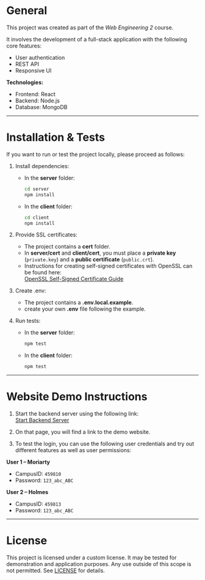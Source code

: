 # General  
This project was created as part of the *Web Engineering 2* course.  

It involves the development of a full-stack application with the following core features:  
- User authentication  
- REST API  
- Responsive UI  

**Technologies:**  
- Frontend: React  
- Backend: Node.js  
- Database: MongoDB  

---

# Installation & Tests  

If you want to run or test the project locally, please proceed as follows:  

1. Install dependencies:  
   - In the **server** folder:  
     ```bash
     cd server
     npm install
     ```  
   - In the **client** folder:  
     ```bash
     cd client
     npm install
     ```  

2. Provide SSL certificates:  
   - The project contains a **cert** folder.  
   - In **server/cert** and **client/cert**, you must place a **private key** (`private.key`) and a **public certificate** (`public.crt`).  
   - Instructions for creating self-signed certificates with OpenSSL can be found here:  
     [OpenSSL Self-Signed Certificate Guide](https://www.openssl.org/docs/manmaster/man1/openssl-req.html) 

2. Create .env:  
   - The project contains a **.env.local.example**. 
   - create your own **.env** file following the example.

3. Run tests:  
   - In the **server** folder:  
     ```bash
     npm test
     ```  
   - In the **client** folder:  
     ```bash
     npm test
     ```  

---

# Website Demo Instructions  

1. Start the backend server using the following link:  
   [Start Backend Server](https://webapplication-amhb.onrender.com)  

2. On that page, you will find a link to the demo website.  

3. To test the login, you can use the following user credentials and try out different features as well as user permissions:  

**User 1 – Moriarty**  
- CampusID: `459810`  
- Password: `123_abc_ABC`  

**User 2 – Holmes**  
- CampusID: `459813`  
- Password: `123_abc_ABC`  

---

# License  
This project is licensed under a custom license. It may be tested for demonstration and application purposes. Any use outside of this scope is not permitted. See [LICENSE](./LICENSE) for details.  
